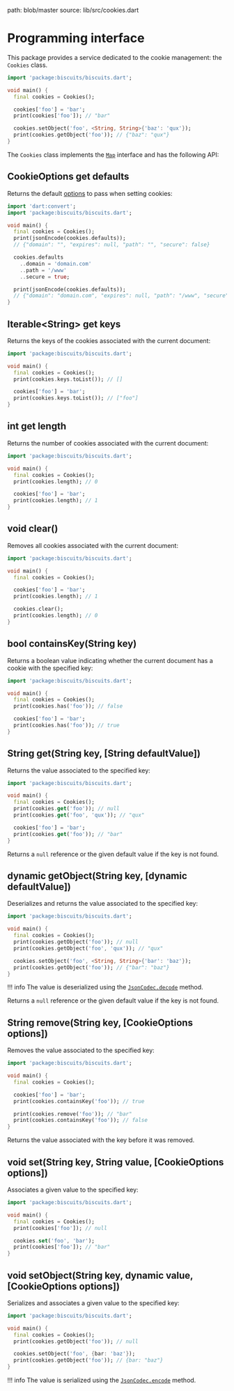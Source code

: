 path: blob/master
source: lib/src/cookies.dart

# Programming interface
This package provides a service dedicated to the cookie management: the `Cookies` class.

```dart
import 'package:biscuits/biscuits.dart';

void main() {
  final cookies = Cookies();

  cookies['foo'] = 'bar';
  print(cookies['foo']); // "bar"

  cookies.setObject('foo', <String, String>{'baz': 'qux'});
  print(cookies.getObject('foo')); // {"baz": "qux"}
}
```

The `Cookies` class implements the [`Map`](https://api.dartlang.org/dev/dart-core/Map-class.html) interface and has the following API:

## CookieOptions get **defaults**
Returns the default [options](options.md) to pass when setting cookies:

```dart
import 'dart:convert';
import 'package:biscuits/biscuits.dart';

void main() {
  final cookies = Cookies();
  print(jsonEncode(cookies.defaults));
  // {"domain": "", "expires": null, "path": "", "secure": false}

  cookies.defaults
    ..domain = 'domain.com'
    ..path = '/www'
    ..secure = true;

  print(jsonEncode(cookies.defaults));
  // {"domain": "domain.com", "expires": null, "path": "/www", "secure": true}
}
```

## Iterable&lt;String&gt; get **keys**
Returns the keys of the cookies associated with the current document:

```dart
import 'package:biscuits/biscuits.dart';

void main() {
  final cookies = Cookies();
  print(cookies.keys.toList()); // []

  cookies['foo'] = 'bar';
  print(cookies.keys.toList()); // ["foo"]
}
```

## int get **length**
Returns the number of cookies associated with the current document:

```dart
import 'package:biscuits/biscuits.dart';

void main() {
  final cookies = Cookies();
  print(cookies.length); // 0

  cookies['foo'] = 'bar';
  print(cookies.length); // 1
}
```

## void **clear**()
Removes all cookies associated with the current document:

```dart
import 'package:biscuits/biscuits.dart';

void main() {
  final cookies = Cookies();

  cookies['foo'] = 'bar';
  print(cookies.length); // 1

  cookies.clear();
  print(cookies.length); // 0
}
```

## bool **containsKey**(String key)
Returns a boolean value indicating whether the current document has a cookie with the specified key:

```dart
import 'package:biscuits/biscuits.dart';

void main() {
  final cookies = Cookies();
  print(cookies.has('foo')); // false

  cookies['foo'] = 'bar';
  print(cookies.has('foo')); // true
}
```

## String **get**(String key, [String defaultValue])
Returns the value associated to the specified key:

```dart
import 'package:biscuits/biscuits.dart';

void main() {
  final cookies = Cookies();
  print(cookies.get('foo')); // null
  print(cookies.get('foo', 'qux')); // "qux"

  cookies['foo'] = 'bar';
  print(cookies.get('foo')); // "bar"
}
```

Returns a `null` reference or the given default value if the key is not found.

## dynamic **getObject**(String key, [dynamic defaultValue])
Deserializes and returns the value associated to the specified key:

```dart
import 'package:biscuits/biscuits.dart';

void main() {
  final cookies = Cookies();
  print(cookies.getObject('foo')); // null
  print(cookies.getObject('foo', 'qux')); // "qux"

  cookies.setObject('foo', <String, String>{'bar': 'baz'});
  print(cookies.getObject('foo')); // {"bar": "baz"}
}
```

!!! info
    The value is deserialized using the [`JsonCodec.decode`](https://api.dartlang.org/stable/dart-convert/JsonCodec/decode.html) method.

Returns a `null` reference or the given default value if the key is not found.

## String **remove**(String key, [CookieOptions options])
Removes the value associated to the specified key:

```dart
import 'package:biscuits/biscuits.dart';

void main() {
  final cookies = Cookies();

  cookies['foo'] = 'bar';
  print(cookies.containsKey('foo')); // true

  print(cookies.remove('foo')); // "bar"
  print(cookies.containsKey('foo')); // false
}
```

Returns the value associated with the key before it was removed.

## void **set**(String key, String value, [CookieOptions options])
Associates a given value to the specified key:

```dart
import 'package:biscuits/biscuits.dart';

void main() {
  final cookies = Cookies();
  print(cookies['foo']); // null

  cookies.set('foo', 'bar');
  print(cookies['foo']); // "bar"
}
```

## void **setObject**(String key, dynamic value, [CookieOptions options])
Serializes and associates a given value to the specified key:

```dart
import 'package:biscuits/biscuits.dart';

void main() {
  final cookies = Cookies();
  print(cookies.getObject('foo')); // null

  cookies.setObject('foo', {bar: 'baz'});
  print(cookies.getObject('foo')); // {bar: "baz"}
}
```

!!! info
    The value is serialized using the [`JsonCodec.encode`](https://api.dartlang.org/stable/dart-convert/JsonCodec/encode.html) method.
